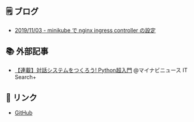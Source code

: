 ## 🗒️ ブログ

- [2019/11/03 - minikube で nginx ingress controller の設定](article/20191103-minikube_nginx_ingress_controller.md)

## 📚 外部記事

- [【連載】対話システムをつくろう! Python超入門](https://news.mynavi.jp/itsearch/series/devsoft/Python.html) @マイナビニュース IT Search+

## 🔖 リンク

- [GitHub](https://github.com/noriyukipy)